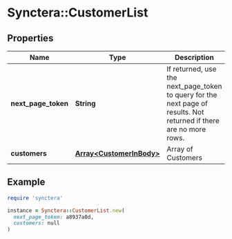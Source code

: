 # Synctera::CustomerList

## Properties

| Name | Type | Description | Notes |
| ---- | ---- | ----------- | ----- |
| **next_page_token** | **String** | If returned, use the next_page_token to query for the next page of results. Not returned if there are no more rows. | [optional] |
| **customers** | [**Array&lt;CustomerInBody&gt;**](CustomerInBody.md) | Array of Customers |  |

## Example

```ruby
require 'synctera'

instance = Synctera::CustomerList.new(
  next_page_token: a8937a0d,
  customers: null
)
```

